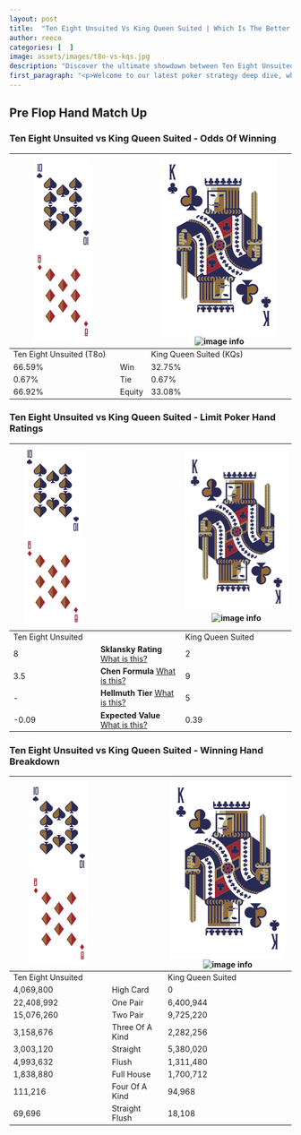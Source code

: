 ```yaml
---
layout: post
title:  "Ten Eight Unsuited Vs King Queen Suited | Which Is The Better Hand In Poker? A Complete Guide"
author: reece
categories: [  ]
image: assets/images/t8o-vs-kqs.jpg
description: "Discover the ultimate showdown between Ten Eight Unsuited and King Queen Suited in poker! Uncover the odds, strategies, and scenarios where one hand triumphs over the other. Get ready to up your poker game with this thrilling analysis."
first_paragraph: "<p>Welcome to our latest poker strategy deep dive, where we're pitting two distinct hands against each other in a high-stakes showdown: Ten Eight Unsuited vs King Queen Suited.</p><p>In the dynamic world of poker, every decision counts, and knowing which hand holds the upper hand is key to your success at the table.</p><p>In this article, we'll dissect these two hands, explore the scenarios where one dominates the other, and equip you with the knowledge to make strategic choices that can tip the odds in your favor.</p><p>Get ready to unravel the intriguing dynamics of these poker hands and elevate your game to new heights.</p>"
---
```




[comment]: # (sp0)

## Pre Flop Hand Match Up

<div class="table hand-ratings" markdown="1"> 



### Ten Eight Unsuited vs King Queen Suited - Odds Of Winning


    
| ![image info](assets/images/hand1/T.png) ![image info](assets/images/hand1/8o.png) |  | ![image info](assets/images/hand2/K.png) ![image info](assets/images/hand2/Qs.png) |
| -------- | -------- | -------- |
| Ten Eight Unsuited (T8o) |  | King Queen Suited (KQs) |
| 66.59% | Win | 32.75% |
| 0.67% | Tie | 0.67% |
| 66.92% | Equity | 33.08% |




[comment]: # (sp1)



### Ten Eight Unsuited vs King Queen Suited - Limit Poker Hand Ratings


    
| ![image info](assets/images/hand1/T.png) ![image info](assets/images/hand1/8o.png) |  | ![image info](assets/images/hand2/K.png) ![image info](assets/images/hand2/Qs.png) |
| -------- | -------- | -------- |
| Ten Eight Unsuited |  | King Queen Suited |
| 8 | **Sklansky Rating** [What is this?](/sklansky-rating-explained) | 2 |
| 3.5 | **Chen Formula** [What is this?](/chen-formula-explained) | 9 |
| - | **Hellmuth Tier** [What is this?](/Hellmuth-tier-explained) | 5 |
| -0.09 | **Expected Value** [What is this?](/expected-value-explained) | 0.39 |




[comment]: # (sp2)



### Ten Eight Unsuited vs King Queen Suited - Winning Hand Breakdown


    
| ![image info](assets/images/hand1/T.png) ![image info](assets/images/hand1/8o.png) |  | ![image info](assets/images/hand2/K.png) ![image info](assets/images/hand2/Qs.png) |
| -------- | -------- | -------- |
| Ten Eight Unsuited |  | King Queen Suited |
| 4,069,800 | High Card | 0 |
| 22,408,992 | One Pair | 6,400,944 |
| 15,076,260 | Two Pair | 9,725,220 |
| 3,158,676 | Three Of A Kind | 2,282,256 |
| 3,003,120 | Straight | 5,380,020 |
| 4,993,632 | Flush | 1,311,480 |
| 1,838,880 | Full House | 1,700,712 |
| 111,216 | Four Of A Kind | 94,968 |
| 69,696 | Straight Flush | 18,108 |




[comment]: # (sp3)



</div>

[comment]: # (sp4)



[comment]: # (sp5)


